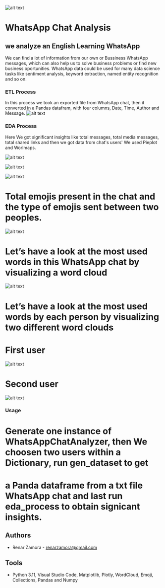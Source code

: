 ![alt text](whatsapp_image.jpg)

**WhatsApp Chat Analysis**
================

**we analyze an English Learning WhatsApp**
-------------------------------------------

We can find a lot of information from our own or Bussiness WhatsApp messages, which can also help us to solve business problems
or find new business oportunities. WhatsApp data could be used for many data science tasks like sentiment analysis, 
keyword extraction, named entity recognition and so on.

### ETL Process
In this process we took an exported file from WhatsApp chat, then it converted in a Pandas datafram, with four columns, Date, Time, Author and Message.
![alt text](English_Group_WhatsApp_txt.png)


### EDA Process
Here We got significant insights like total messages, total media messages, total shared links and then we got data from chat's users'
We used Pieplot and Worlmaps.

![alt text](Eda_Graphic1.png)

![alt text](Eda_Graphic1.png)

![alt text](Eda_Graphic2.png)

# Total emojis present in the chat and the type of emojis sent between two peoples.
![alt text](whatsapp_plot.png)

# Let’s have a look at the most used words in this WhatsApp chat by visualizing a word cloud
![alt text](word_map1.png)

# Let’s have a look at the most used words by each person by visualizing two different word clouds
# First user
![alt text](word_map2.png)

# Second user
![alt text](word_map3.png)


### Usage

# Generate one instance of WhatsAppChatAnalyzer, then We choosen two users within a Dictionary, run gen_dataset to get 
# a Panda dataframe from a txt file WhatsApp chat and last run eda_process to obtain signicant insights.


**Authors**
------------

* Renar Zamora - renarzamora@gmail.com

**Tools**
----------------

* Python 3.11, Visual Studio Code, Matplotlib, Plotly, WordCloud, Emoji, Collections, Pandas and Numpy